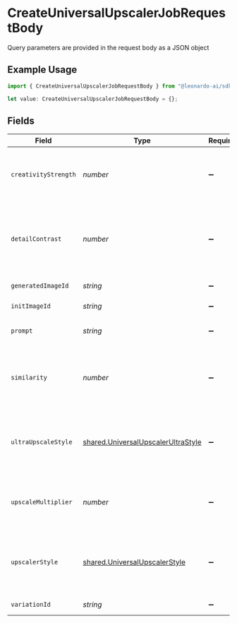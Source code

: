 # CreateUniversalUpscalerJobRequestBody

Query parameters are provided in the request body as a JSON object

## Example Usage

```typescript
import { CreateUniversalUpscalerJobRequestBody } from "@leonardo-ai/sdk/sdk/models/operations";

let value: CreateUniversalUpscalerJobRequestBody = {};
```

## Fields

| Field                                                                                                             | Type                                                                                                              | Required                                                                                                          | Description                                                                                                       |
| ----------------------------------------------------------------------------------------------------------------- | ----------------------------------------------------------------------------------------------------------------- | ----------------------------------------------------------------------------------------------------------------- | ----------------------------------------------------------------------------------------------------------------- |
| `creativityStrength`                                                                                              | *number*                                                                                                          | :heavy_minus_sign:                                                                                                | The creativity strength of the universal upscaler. Must be between 1 and 10.                                      |
| `detailContrast`                                                                                                  | *number*                                                                                                          | :heavy_minus_sign:                                                                                                | The detail contrast of the universal upscaler. Must be between 1 and 10. Can only be used with ultraUpscaleStyle. |
| `generatedImageId`                                                                                                | *string*                                                                                                          | :heavy_minus_sign:                                                                                                | The ID of the generated image.                                                                                    |
| `initImageId`                                                                                                     | *string*                                                                                                          | :heavy_minus_sign:                                                                                                | The ID of the init image uploaded.                                                                                |
| `prompt`                                                                                                          | *string*                                                                                                          | :heavy_minus_sign:                                                                                                | The prompt for the universal upscaler.                                                                            |
| `similarity`                                                                                                      | *number*                                                                                                          | :heavy_minus_sign:                                                                                                | The similarity of the universal upscaler. Must be between 1 and 10. Can only be used with ultraUpscaleStyle.      |
| `ultraUpscaleStyle`                                                                                               | [shared.UniversalUpscalerUltraStyle](../../../sdk/models/shared/universalupscalerultrastyle.md)                   | :heavy_minus_sign:                                                                                                | The ultra style to upscale images using universal upscaler with. Can not be used with upscalerStyle.              |
| `upscaleMultiplier`                                                                                               | *number*                                                                                                          | :heavy_minus_sign:                                                                                                | The upscale multiplier of the universal upscaler. Must be between 1.0 and 2.0.                                    |
| `upscalerStyle`                                                                                                   | [shared.UniversalUpscalerStyle](../../../sdk/models/shared/universalupscalerstyle.md)                             | :heavy_minus_sign:                                                                                                | The style to upscale images using universal upscaler with. Can not be used with ultraUpscaleStyle.                |
| `variationId`                                                                                                     | *string*                                                                                                          | :heavy_minus_sign:                                                                                                | The ID of the variation image.                                                                                    |